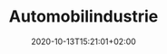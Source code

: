 ---
title: "Automobilindustrie"
description: "Wie die Belastungsanalyse in der Automobilindustrie eingesetzt wird"
lead: "Wie die Belastungsanalyse in der Automobilindustrie eingesetzt wird"
date: 2020-10-13T15:21:01+02:00
lastmod: 2020-10-13T15:21:01+02:00
draft: false
images: []
menu:
  belastungsanalyse:
    parent: "anwendung"
weight: 20
toc: true
---
